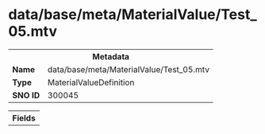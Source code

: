 <h1>data/base/meta/MaterialValue/Test_05.mtv</h1><table><tr><th colspan="100%">Metadata</th></tr><tr><td><b>Name</b></td><td>data/base/meta/MaterialValue/Test_05.mtv</td></tr><tr><td><b>Type</b></td><td>MaterialValueDefinition</td></tr><tr><td><b>SNO ID</b></td><td>300045</td></tr></table>

<table><tr><th colspan="100%">Fields</th></tr></table>

